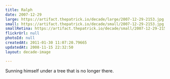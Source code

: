 ```yaml
---
title: Ralph
date: 2007-12-29
large: https://artifact.thepatrick.io/decade/large/2007-12-29-2153.jpg
small: https://artifact.thepatrick.io/decade/small/2007-12-29-2153.jpg
smallRetina: https://artifact.thepatrick.io/decade/small/2007-12-29-2153@2x.jpg
flickrUrl: null
photoId: null
createdAt: 2011-01-30 11:07:20.79665
updatedAt: 2008-11-15 22:32:50
layout: decade-image

---
```

Sunning himself under a tree that is no longer there.
